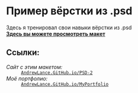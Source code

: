 # Пример вёрстки из .psd
Здесь я тренировал свои навыки вёрстки из .psd<br>
<strong><a target="_blank" href="https://andrewlance.github.io/PSD-2">Здесь вы можете просмотреть макет</a></strong>
<h2>Ссылки:</h2>
<dl>
  <dt>
    <i>Сайт с этим макетом:</i><br>
 </dt>
  <dd>
    <code><a target="_blank" href="https://andrewlance.github.io/PSD-2">AndrewLance.GitHub.io/PSD-2</a></code><br>
  </dd>
  <dt>
    <i>Моё портфолио:</i><br>
  </dt>
  <dd>
    <code><a target="_blank" href="https://andrewlance.github.io/MyPortfolio">AndrewLance.GitHub.io/MyPortfolio</a></code>
  </dd>
</dl>
